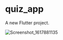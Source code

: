 # quiz_app

A new Flutter project.


![Screenshot_1617881135](https://user-images.githubusercontent.com/25683441/115401996-ea44f280-a1e2-11eb-8393-18062f17c2f2.png)
